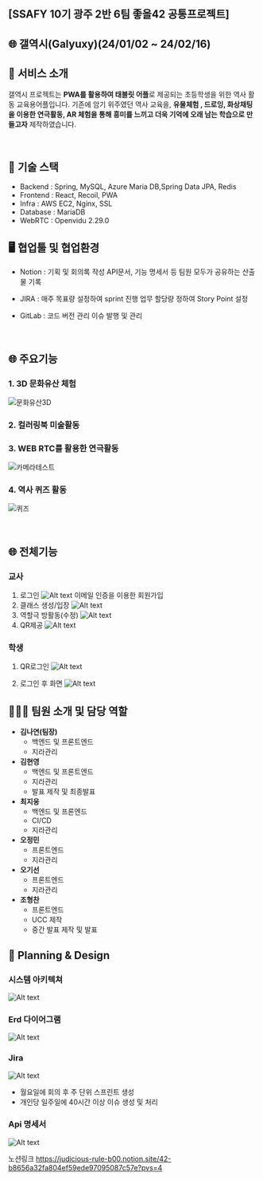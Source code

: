 ## [SSAFY 10기 광주 2반 6팀 좋을42 공통프로젝트]

## 🌐 갤역시(Galyuxy)(24/01/02 ~ 24/02/16)

## 📑 서비스 소개

갤역시 프로젝트는 <B>PWA를 활용하여 태블릿 어플</B>로 제공되는 초등학생을 위한 역사 활동 교육용어플입니다.
기존에 암기 위주였던 역사 교육을, <B>유물체험 , 드로잉, 화상채팅을 이용한 연극활동, AR 체험을 통해 흥미를 느끼고 더욱 기억에 오래 남는 학습으로 만들고자</B> 제작하였습니다.

<br>

## 🔧 기술 스택

- Backend : Spring, MySQL, Azure Maria DB,Spring Data JPA, Redis
- Frontend : React, Recoil, PWA
- Infra : AWS EC2, Nginx, SSL
- Database : MariaDB
- WebRTC : Openvidu 2.29.0
  <br>

## 🖥️ 협업툴 및 협업환경

- Notion :
  기획 및 회의록 작성
  API문서, 기능 명세서 등 팀원 모두가 공유하는 산출물 기록
- JIRA :
  매주 목표량 설정하여 sprint 진행
  업무 할당량 정하여 Story Point 설정
- GitLab :
코드 버전 관리
이슈 발행 및 관리

  <br>

## 🌐 주요기능

### 1. 3D 문화유산 체험

![문화유산3D](https://github.com/gisun55555/reactshop2/assets/139519062/3e13757a-4431-4db5-b526-321166bf7792)

### 2. 컬러링북 미술활동

### 3. WEB RTC를 활용한 연극활동

![카메라테스트](https://github.com/gisun55555/reactshop2/assets/139519062/be08d4a3-22ee-4b06-ab8e-b6ba6edf1a4d)

### 4. 역사 퀴즈 활동

![퀴즈](https://github.com/gisun55555/reactshop2/assets/139519062/bfb13bfd-8c33-4515-8c70-00e3f7f7efa1)

<br>

## 🌐 전체기능

### 교사

1. 로그인
   ![Alt text](./Readmeassets/교사회원가입.png)
   이메일 인증을 이용한 회원가입
2. 클래스 생성/입장
   ![Alt text](./Readmeassets/교사클래스생성.png)
3. 역할극 방활동(수정)
   ![Alt text](./Readmeassets/교사역활극.png)
4. QR제공
   ![Alt text](./Readmeassets/교사QR.png)

### 학생

1. QR로그인
   ![Alt text](./Readmeassets/Qr로그인.png)

2. 로그인 후 화면
   ![Alt text](./Readmeassets/학생메인.png)
   <br>

## 👨‍👩‍👧 팀원 소개 및 담당 역할

- **김나연(팀장)**
  - 백엔드 및 프론트엔드
  - 지라관리
- **김현영**
  - 백엔드 및 프론트엔드
  - 지라관리
  - 발표 제작 및 최종발표
- **최지웅**
  - 백엔드 및 프론엔드
  - CI/CD
  - 지라관리
- **오정민**
  - 프론트엔드
  - 지라관리
- **오기선**
  - 프론트엔드
  - 지라관리
- **조형찬**
  - 프론트엔드
  - UCC 제작
  - 중간 발표 제작 및 발표
    <br>

## 📑 Planning & Design

### 시스템 아키텍쳐

![Alt text](./Readmeassets/시스템아키텍처.png)

### Erd 다이어그램

![Alt text](./Readmeassets/ERD.png)

### Jira

![Alt text](./Readmeassets/Jira.png)

- 월요일에 회의 후 주 단위 스프린트 생성
- 개인당 일주일에 40시간 이상 이슈 생성 및 처리

### Api 명세서

![Alt text](./Readmeassets/Api.png)

노션링크
https://judicious-rule-b00.notion.site/42-b8656a32fa804ef59ede97095087c57e?pvs=4
